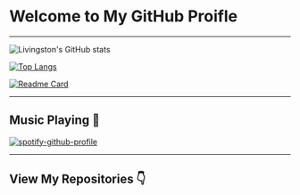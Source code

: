 # Welcome to My GitHub Proifle

---

![Livingston's GitHub stats](https://github-readme-stats.vercel.app/api?username=squidwardsama&show_icons=true&theme=dracula)

[![Top Langs](https://github-readme-stats.vercel.app/api/top-langs/?username=squidwardsama&layout=compact)](https://github.com/anuraghazra/github-readme-stats)

[![Readme Card](https://github-readme-stats.vercel.app/api/pin/?username=squidwardsama&repo=github-readme-stats)](https://github.com/squidwardsama/github-readme-stats)

---

## Music Playing 🎵

[![spotify-github-profile](https://spotify-github-profile.vercel.app/api/view?uid=22yo7rzomnba3x37356fqz27q&cover_image=true&theme=compact)](https://github.com/kittinan/spotify-github-profile)

---

## View My Repositories 👇
